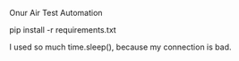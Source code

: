 Onur Air Test Automation 

pip install -r requirements.txt
 

I used so much time.sleep(), because my connection is bad.

